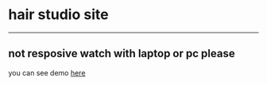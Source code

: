 # hair studio site
---
not resposive 
watch with laptop or pc please
---
you can see demo [here](https://mamziii.github.io/hair-studio-site/)
